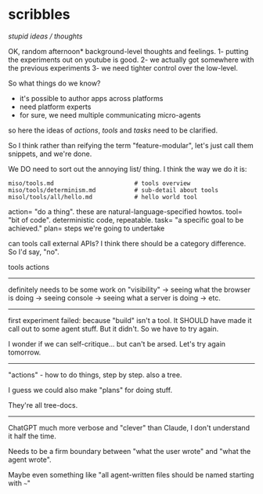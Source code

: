 # scribbles
*stupid ideas / thoughts*

OK, random afternoon* background-level thoughts and feelings.
1- putting the experiments out on youtube is good.
2- we actually got somewhere with the previous experiments
3- we need tighter control over the low-level.

So what things do we know?

- it's possible to author apps across platforms
- need platform experts
- for sure, we need multiple communicating micro-agents

so here the ideas of *actions*, *tools* and *tasks* need to be clarified.

So I think rather than reifying the term "feature-modular", let's just call them snippets, and we're done.

We DO need to sort out the annoying list/ thing. I think the way we do it is:

    miso/tools.md                       # tools overview
    miso/tools/determinism.md           # sub-detail about tools
    misol/tools/all/hello.md            # hello world tool

action= "do a thing". these are natural-language-specified howtos.
tool= "bit of code". deterministic code, repeatable.
task= "a specific goal to be achieved."
plan= steps we're going to undertake

can tools call external APIs?
I think there should be a category difference. So I'd say, "no".

tools
actions

----------------------------------

definitely needs to be some work on "visibility"
-> seeing what the browser is doing
-> seeing console
-> seeing what a server is doing
-> etc.

-----------------------------------

first experiment failed: because "build" isn't a tool.
It SHOULD have made it call out to some agent stuff.
But it didn't. So we have to try again.

I wonder if we can self-critique... but can't be arsed.
Let's try again tomorrow.

-----------------------------------

"actions" - how to do things, step by step.
also a tree.

I guess we could also make "plans" for doing stuff.

They're all tree-docs.

-------------------------------------

ChatGPT much more verbose and "clever" than Claude, I don't understand it half the time.

Needs to be a firm boundary between "what the user wrote" and "what the agent wrote".

Maybe even something like "all agent-written files should be named starting with `~`"





